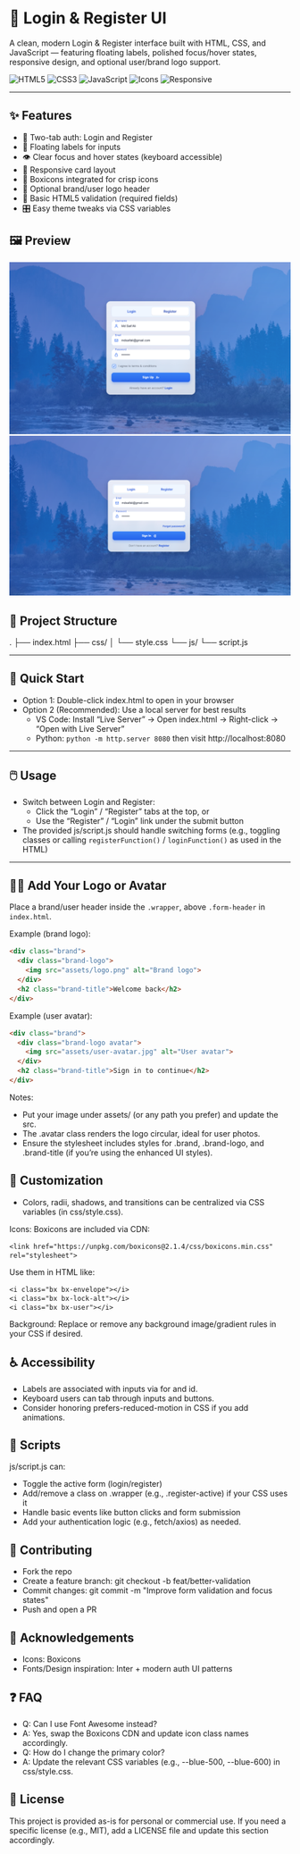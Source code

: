 # 🔐 Login & Register UI

A clean, modern Login & Register interface built with HTML, CSS, and JavaScript — featuring floating labels, polished focus/hover states, responsive design, and optional user/brand logo support.

![HTML5](https://img.shields.io/badge/HTML5-E34F26?logo=html5&logoColor=white)
![CSS3](https://img.shields.io/badge/CSS3-1572B6?logo=css3&logoColor=white)
![JavaScript](https://img.shields.io/badge/JavaScript-F7DF1E?logo=javascript&logoColor=000000)
![Icons](https://img.shields.io/badge/Icons-Boxicons-1E90FF)
![Responsive](https://img.shields.io/badge/Responsive-Yes-34D399)

---

## ✨ Features

- 🧭 Two-tab auth: Login and Register
- 📝 Floating labels for inputs
- 👁️ Clear focus and hover states (keyboard accessible)
- 📱 Responsive card layout
- 🧩 Boxicons integrated for crisp icons
- 👤 Optional brand/user logo header
- 🧪 Basic HTML5 validation (required fields)
- 🎛️ Easy theme tweaks via CSS variables


## 🖼️ Preview

![image](https://github.com/MdSaifAli063/Login-Register-UI/blob/8b116218cd8637c3cb2fa8729e3ae9b3d97ef82e/Screenshot%202025-09-13%20014449.png)
![image](https://github.com/MdSaifAli063/Login-Register-UI/blob/fee633c0c5cf603380553214d3c6e641b300882a/Screenshot%202025-09-13%20014254.png)

## 📂 Project Structure


. ├── index.html ├── css/ │ └── style.css └── js/ └── script.js

---

## 🚀 Quick Start

- Option 1: Double-click index.html to open in your browser
- Option 2 (Recommended): Use a local server for best results
  - VS Code: Install “Live Server” → Open index.html → Right-click → “Open with Live Server”
  - Python: `python -m http.server 8080` then visit http://localhost:8080

---

## 🖱️ Usage

- Switch between Login and Register:
  - Click the “Login” / “Register” tabs at the top, or
  - Use the “Register” / “Login” link under the submit button
- The provided js/script.js should handle switching forms (e.g., toggling classes or calling `registerFunction()` / `loginFunction()` as used in the HTML)

---

## 🧑‍🎨 Add Your Logo or Avatar

Place a brand/user header inside the `.wrapper`, above `.form-header` in `index.html`.

Example (brand logo):
```html
<div class="brand">
  <div class="brand-logo">
    <img src="assets/logo.png" alt="Brand logo">
  </div>
  <h2 class="brand-title">Welcome back</h2>
</div>
```

Example (user avatar):
```html
<div class="brand">
  <div class="brand-logo avatar">
    <img src="assets/user-avatar.jpg" alt="User avatar">
  </div>
  <h2 class="brand-title">Sign in to continue</h2>
</div>
```
Notes:

- Put your image under assets/ (or any path you prefer) and update the src.
- The .avatar class renders the logo circular, ideal for user photos.
- Ensure the stylesheet includes styles for .brand, .brand-logo, and .brand-title (if you’re using the enhanced UI styles).

## 🎨 Customization

- Colors, radii, shadows, and transitions can be centralized via CSS variables (in css/style.css).
  
Icons: Boxicons are included via CDN:
```
<link href="https://unpkg.com/boxicons@2.1.4/css/boxicons.min.css" rel="stylesheet">
```
Use them in HTML like:
```
<i class="bx bx-envelope"></i>
<i class="bx bx-lock-alt"></i>
<i class="bx bx-user"></i>
```
Background: Replace or remove any background image/gradient rules in your
CSS if desired.

## ♿ Accessibility

- Labels are associated with inputs via for and id.
- Keyboard users can tab through inputs and buttons.
- Consider honoring prefers-reduced-motion in CSS if you add animations.

## 🧰 Scripts

js/script.js can:
- Toggle the active form (login/register)
- Add/remove a class on .wrapper (e.g., .register-active) if your CSS uses it
- Handle basic events like button clicks and form submission
- Add your authentication logic (e.g., fetch/axios) as needed.


## 🤝 Contributing

- Fork the repo
- Create a feature branch: git checkout -b feat/better-validation
- Commit changes: git commit -m "Improve form validation and focus states"
- Push and open a PR

## 🙏 Acknowledgements

- Icons: Boxicons
- Fonts/Design inspiration: Inter + modern auth UI patterns

## ❓ FAQ

- Q: Can I use Font Awesome instead?
- A: Yes, swap the Boxicons CDN and update icon class names accordingly.
- Q: How do I change the primary color?
- A: Update the relevant CSS variables (e.g., --blue-500, --blue-600) in css/style.css.

## 📄 License

This project is provided as-is for personal or commercial use. If you need a specific license (e.g., MIT), add a LICENSE file and update this section accordingly.

